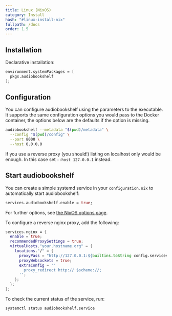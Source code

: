 ```yaml
---
title: Linux (NixOS)
category: Install
hash: "#linux-install-nix"
fullpath: /docs
order: 1.5
---
```


## Installation

Declarative installation:
```nix
environment.systemPackages = [
  pkgs.audiobookshelf
];
```


## Configuration

You can configure audiobookshelf using the parameters to the executable.
It supports the same configuration options you would pass to the Docker container,
the options below are the defaults if the option is missing.

```bash
audiobookshelf --metadata "$(pwd)/metadata" \
  --config "$(pwd)/config" \
  --port 8000 \
  --host 0.0.0.0
```

If you use a reverse proxy (you should!) listing on localhost only would be enough.
In this case set `--host 127.0.0.1` instead.

## Start audiobookshelf

You can create a simple systemd service in your `configuration.nix` to automatically start
audiobookshelf:

```nix
services.audiobookshelf.enable = true;
```
For further options, see [the NixOS options page](https://search.nixos.org/options?channel=unstable&from=0&size=50&sort=relevance&type=packages&query=services.audiobookshelf).

To configure a reverse nginx proxy, add the following:
```nix
services.nginx = {
  enable = true;
  recommendedProxySettings = true;
  virtualHosts."your.hostname.org" = {
    locations."/" = {
      proxyPass = "http://127.0.0.1:${builtins.toString config.services.audiobookshelf.port}";
      proxyWebsockets = true;
      extraConfig = ''
        proxy_redirect http:// $scheme://;
      '';
    };
  };
};
```

To check the current status of the service, run:

```bash
systemctl status audiobookshelf.service
```
